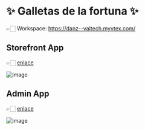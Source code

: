# ✨ Galletas de la fortuna ✨
👉🏻 Workspace: https://danz--valtech.myvtex.com/

## Storefront App
👉🏻 [enlace](https://danz--valtech.myvtex.com/cookie-fortune)


![image](https://github.com/danzaleta/valtech-techtest/assets/48734867/3e112533-db57-4061-a8e2-bbf8f9398910)


## Admin App
👉🏻 [enlace](https://danz--valtech.myvtex.com/admin/cookie-fortune)


![image](https://github.com/danzaleta/valtech-techtest/assets/48734867/74364da1-40fa-4073-8978-b62a2d2c45fb)
